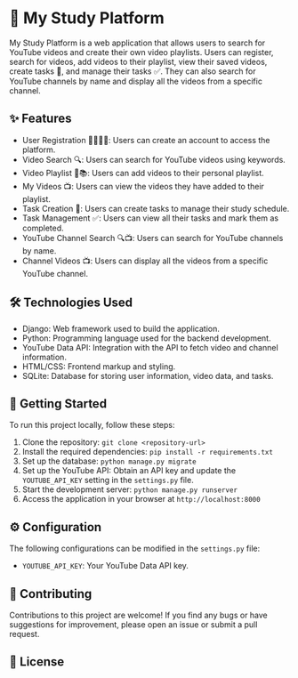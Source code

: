 # 📘 My Study Platform

My Study Platform is a web application that allows users to search for YouTube videos and create their own video playlists. Users can register, search for videos, add videos to their playlist, view their saved videos, create tasks 📝, and manage their tasks ✅. They can also search for YouTube channels by name and display all the videos from a specific channel.

## ✨ Features

- User Registration 🙋‍♂️🙋‍♀️: Users can create an account to access the platform.
- Video Search 🔍: Users can search for YouTube videos using keywords.
- Video Playlist 🎥📚: Users can add videos to their personal playlist.
- My Videos 📺: Users can view the videos they have added to their playlist.
- Task Creation 📝: Users can create tasks to manage their study schedule.
- Task Management ✅: Users can view all their tasks and mark them as completed.
- YouTube Channel Search 🔍📺: Users can search for YouTube channels by name.
- Channel Videos 📺: Users can display all the videos from a specific YouTube channel.

## 🛠️ Technologies Used

- Django: Web framework used to build the application.
- Python: Programming language used for the backend development.
- YouTube Data API: Integration with the API to fetch video and channel information.
- HTML/CSS: Frontend markup and styling.
- SQLite: Database for storing user information, video data, and tasks.

## 🚀 Getting Started

To run this project locally, follow these steps:

1. Clone the repository: `git clone <repository-url>`
2. Install the required dependencies: `pip install -r requirements.txt`
3. Set up the database: `python manage.py migrate`
4. Set up the YouTube API: Obtain an API key and update the `YOUTUBE_API_KEY` setting in the `settings.py` file.
5. Start the development server: `python manage.py runserver`
6. Access the application in your browser at `http://localhost:8000`

## ⚙️ Configuration

The following configurations can be modified in the `settings.py` file:

- `YOUTUBE_API_KEY`: Your YouTube Data API key.

## 🤝 Contributing

Contributions to this project are welcome! If you find any bugs or have suggestions for improvement, please open an issue or submit a pull request.

## 📄 License

